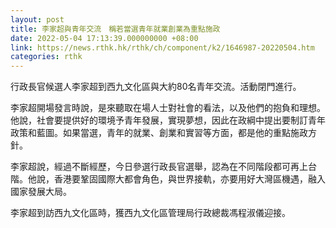 ```yaml
---
layout: post
title: 李家超與青年交流　稱若當選青年就業創業為重點施政
date: 2022-05-04 17:13:39.000000000 +08:00
link: https://news.rthk.hk/rthk/ch/component/k2/1646987-20220504.htm
categories: rthk
---
```


行政長官候選人李家超到西九文化區與大約80名青年交流。活動閉門進行。

李家超開場發言時說，是來聽取在場人士對社會的看法，以及他們的抱負和理想。他說，社會要提供好的環境予青年發展，實現夢想，因此在政綱中提出要制訂青年政策和藍圖。如果當選，青年的就業、創業和實習等方面，都是他的重點施政方針。 

李家超說，經過不斷經歷，今日參選行政長官選舉，認為在不同階段都可再上台階。他說，香港要鞏固國際大都會角色，與世界接軌，亦要用好大灣區機遇，融入國家發展大局。

李家超到訪西九文化區時，獲西九文化區管理局行政總裁馮程淑儀迎接。
